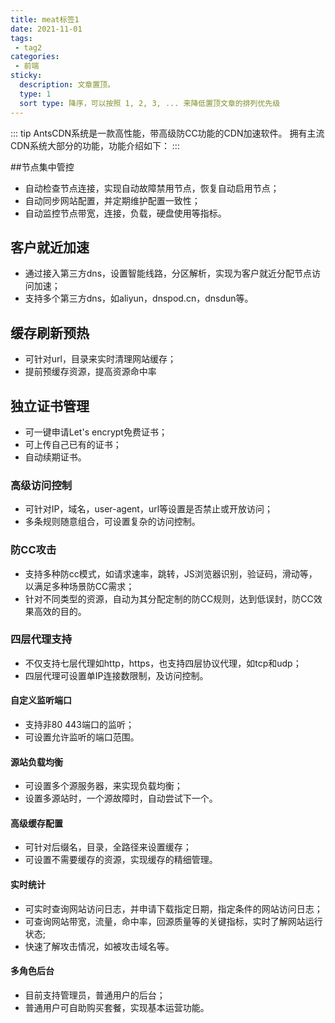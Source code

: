 ```yaml
---
title: meat标签1
date: 2021-11-01
tags:
 - tag2
categories:
 - 前端
sticky: 
  description: 文章置顶。
  type: 1
  sort type: 降序，可以按照 1, 2, 3, ... 来降低置顶文章的排列优先级
---
```


::: tip
AntsCDN系统是一款高性能，带高级防CC功能的CDN加速软件。
拥有主流CDN系统大部分的功能，功能介绍如下：
:::

##节点集中管控
- 自动检查节点连接，实现自动故障禁用节点，恢复自动启用节点；
- 自动同步网站配置，并定期维护配置一致性；
- 自动监控节点带宽，连接，负载，硬盘使用等指标。


## 客户就近加速
- 通过接入第三方dns，设置智能线路，分区解析，实现为客户就近分配节点访问加速；
- 支持多个第三方dns，如aliyun，dnspod.cn，dnsdun等。


## 缓存刷新预热
- 可针对url，目录来实时清理网站缓存；
- 提前预缓存资源，提高资源命中率


## 独立证书管理
- 可一键申请Let's encrypt免费证书；
- 可上传自己已有的证书；
- 自动续期证书。

### 高级访问控制
- 可针对IP，域名，user-agent，url等设置是否禁止或开放访问；
- 多条规则随意组合，可设置复杂的访问控制。

### 防CC攻击
- 支持多种防cc模式，如请求速率，跳转，JS浏览器识别，验证码，滑动等，以满足多种场景防CC需求；
- 针对不同类型的资源，自动为其分配定制的防CC规则，达到低误封，防CC效果高效的目的。

###  四层代理支持
- 不仅支持七层代理如http，https，也支持四层协议代理，如tcp和udp；
- 四层代理可设置单IP连接数限制，及访问控制。

#### 自定义监听端口
- 支持非80 443端口的监听；
- 可设置允许监听的端口范围。
 
#### 源站负载均衡
- 可设置多个源服务器，来实现负载均衡；
- 设置多源站时，一个源故障时，自动尝试下一个。

#### 高级缓存配置
- 可针对后缀名，目录，全路径来设置缓存；
- 可设置不需要缓存的资源，实现缓存的精细管理。

#### 实时统计
- 可实时查询网站访问日志，并申请下载指定日期，指定条件的网站访问日志；
- 可查询网站带宽，流量，命中率，回源质量等的关键指标，实时了解网站运行状态;
- 快速了解攻击情况，如被攻击域名等。

#### 多角色后台
- 目前支持管理员，普通用户的后台；
- 普通用户可自助购买套餐，实现基本运营功能。